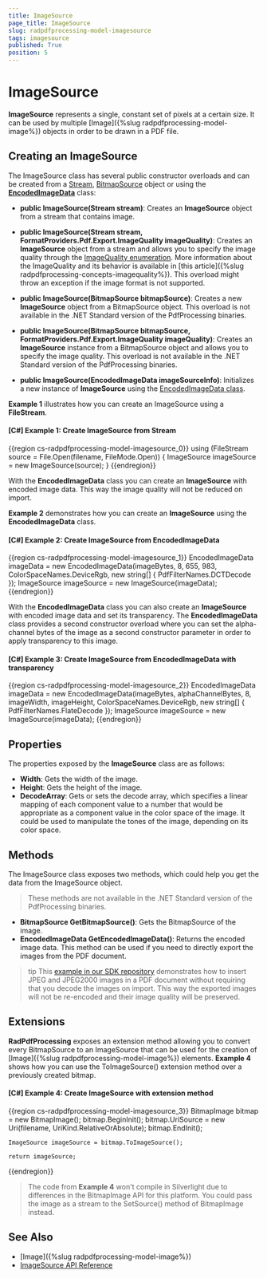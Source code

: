 ```yaml
---
title: ImageSource
page_title: ImageSource
slug: radpdfprocessing-model-imagesource
tags: imagesource
published: True
position: 5
---
```


# ImageSource



__ImageSource__ represents a single, constant set of pixels at a certain size. It can be used by multiple [Image]({%slug radpdfprocessing-model-image%}) objects in order to be drawn in a PDF file.
      

## Creating an ImageSource

The ImageSource class has several public constructor overloads and can be created from a [Stream](http://msdn.microsoft.com/en-us/library/system.io.stream(v=vs.110).aspx), [BitmapSource](http://msdn.microsoft.com/en-us/library/system.windows.media.imaging.bitmapsource(v=vs.110).aspx) object or using the [__EncodedImageData__](https://docs.telerik.com/devtools/document-processing/api/Telerik.Windows.Documents.Fixed.Model.Resources.EncodedImageData.html) class:

* __public ImageSource(Stream stream)__: Creates an __ImageSource__ object from a stream that contains image.

* __public ImageSource(Stream stream, FormatProviders.Pdf.Export.ImageQuality imageQuality)__: Creates an __ImageSource__ object from a stream and allows you to specify the image quality through the [ImageQuality enumeration](https://docs.telerik.com/devtools/document-processing/api/Telerik.Windows.Documents.Fixed.FormatProviders.Pdf.Export.ImageQuality.html). More information about the ImageQuality and its behavior is available in [this article]({%slug radpdfprocessing-concepts-imagequality%}). This overload might throw an exception if the image format is not supported.

* __public ImageSource(BitmapSource bitmapSource)__: Creates a new __ImageSource__ object from a BitmapSource object. This overload is not available in the .NET Standard version of the PdfProcessing binaries.

* __public ImageSource(BitmapSource bitmapSource, FormatProviders.Pdf.Export.ImageQuality imageQuality)__: Creates an __ImageSource__ instance from a BitmapSource object and allows you to specify the image quality. This overload is not available in the .NET Standard version of the PdfProcessing binaries.

* __public ImageSource(EncodedImageData imageSourceInfo)__: Initializes a new instance of __ImageSource__ using the  [EncodedImageData class](https://docs.telerik.com/devtools/document-processing/api/Telerik.Windows.Documents.Fixed.Model.Resources.EncodedImageData.html).
        

__Example 1__ illustrates how you can create an ImageSource using a __FileStream__.
        

#### __[C#] Example 1: Create ImageSource from Stream__

{{region cs-radpdfprocessing-model-imagesource_0}}
	using (FileStream source = File.Open(filename, FileMode.Open))
	{
	    ImageSource imageSource = new ImageSource(source);
	}
{{endregion}}


With the __EncodedImageData__ class you can create an __ImageSource__ with encoded image data. This way the image quality will not be reduced on import.

__Example 2__ demonstrates how you can create an __ImageSource__ using the __EncodedImageData__ class.

#### __[C#] Example 2: Create ImageSource from EncodedImageData__
{{region cs-radpdfprocessing-model-imagesource_1}}
	EncodedImageData imageData = new EncodedImageData(imageBytes, 8, 655, 983, ColorSpaceNames.DeviceRgb, new string[] { PdfFilterNames.DCTDecode });
	ImageSource imageSource = new ImageSource(imageData);
{{endregion}}

With the __EncodedImageData__ class you can also create an __ImageSource__ with encoded image data and set its transparency. The __EncodedImageData__ class provides a second constructor overload where you can set the alpha-channel bytes of the image as a second constructor parameter in order to apply transparency to this image.

#### __[C#] Example 3: Create ImageSource from EncodedImageData with transparency__
{{region cs-radpdfprocessing-model-imagesource_2}}
	EncodedImageData imageData = new EncodedImageData(imageBytes, alphaChannelBytes, 8, imageWidth, imageHeight, ColorSpaceNames.DeviceRgb, new string[] { PdfFilterNames.FlateDecode });
	ImageSource imageSource = new ImageSource(imageData);
{{endregion}}

## Properties

The properties exposed by the **ImageSource** class are as follows:

* **Width**: Gets the width of the image.
* **Height**: Gets the height of the image.
* **DecodeArray**: Gets or sets the decode array, which specifies a linear mapping of each component value to a number that would be appropriate as a component value in the color space of the image. It could be used to manipulate the tones of the image, depending on its color space.

## Methods

The ImageSource class exposes two methods, which could help you get the data from the ImageSource object.

> These methods are not available in the .NET Standard version of the PdfProcessing binaries.

* __BitmapSource GetBitmapSource()__: Gets the BitmapSource of the image.
* __EncodedImageData GetEncodedImageData()__: Returns the encoded image data. This method can be used if you need to directly export the images from the PDF document.

>tip This [example in our SDK repository](https://github.com/telerik/document-processing-sdk/tree/master/PdfProcessing/CreateDocumentWithImages) demonstrates how to insert JPEG and JPEG2000 images in a PDF document without requiring that you decode the images on import. This way the exported images will not be re-encoded and their image quality will be preserved.

## Extensions

__RadPdfProcessing__ exposes an extension method allowing you to convert every BitmapSource to an ImageSource that can be used for the creation of [Image]({%slug radpdfprocessing-model-image%}) elements. __Example 4__ shows how you can use the ToImageSource() extension method over a previously created bitmap.
        

#### __[C#] Example 4: Create ImageSource with extension method__

{{region cs-radpdfprocessing-model-imagesource_3}}
	BitmapImage bitmap = new BitmapImage();
	bitmap.BeginInit();
	bitmap.UriSource = new Uri(filename, UriKind.RelativeOrAbsolute);
	bitmap.EndInit();
	
	ImageSource imageSource = bitmap.ToImageSource();
	
	return imageSource;
{{endregion}}

>The code from __Example 4__ won't compile in Silverlight due to differences in the BitmapImage API for this platform. You could pass the image as a stream to the SetSource() method of BitmapImage instead.

## See Also

 * [Image]({%slug radpdfprocessing-model-image%})
 * [ImageSource API Reference](https://docs.telerik.com/devtools/document-processing/api/Telerik.Windows.Documents.Fixed.Model.Resources.ImageSource.html)
